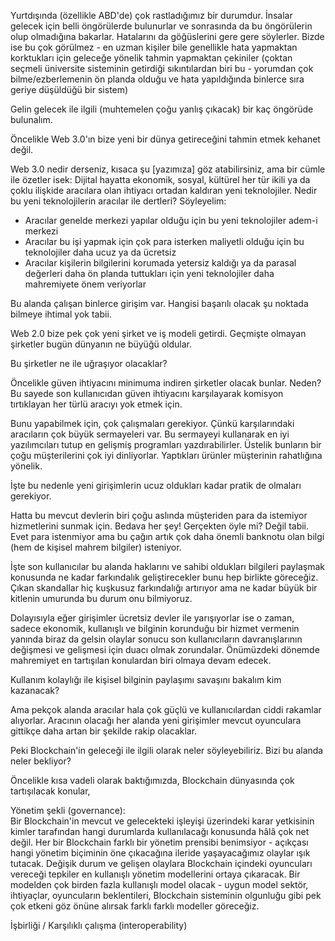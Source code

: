 

Yurtdışında (özellikle ABD'de) çok rastladığımız bir durumdur. İnsalar gelecek için belli öngörülerde bulunurlar ve sonrasında da bu öngörülerin olup olmadığına bakarlar. Hatalarını da göğüslerini gere gere söylerler. Bizde ise bu çok görülmez - en uzman kişiler bile genellikle hata yapmaktan korktukları için geleceğe yönelik tahmin yapmaktan çekiniler (çoktan seçmeli üniversite sisteminin getirdiği sıkıntılardan biri bu - yorumdan çok bilme/ezberlemenin ön planda olduğu ve hata yapıldığında binlerce sıra geriye düşüldüğü bir sistem)

Gelin gelecek ile ilgili (muhtemelen çoğu yanlış çıkacak) bir kaç öngörüde bulunalım. 

Öncelikle Web 3.0'ın bize yeni bir dünya getireceğini tahmin etmek kehanet değil. 

Web 3.0 nedir derseniz, kısaca şu [yazımıza] göz atabilirsiniz, ama bir cümle ile özetler isek: Dijital hayatta ekonomik, sosyal, kültürel her tür ikili ya da çoklu ilişkide aracılara olan ihtiyacı ortadan kaldıran yeni teknolojiler. Nedir bu yeni teknolojilerin aracılar ile dertleri? Söyleyelim:
* Aracılar genelde merkezi yapılar olduğu için bu yeni teknolojiler adem-i merkezi
* Aracılar bu işi yapmak için çok para isterken maliyetli olduğu için bu teknolojiler daha ucuz ya da ücretsiz
* Aracılar kişilerin bilgilerini korumada yetersiz kaldığı ya da parasal değerleri daha ön planda tuttukları için yeni teknolojiler daha mahremiyete önem veriyorlar

Bu alanda çalışan binlerce girişim var. Hangisi başarılı olacak şu noktada bilmeye ihtimal yok tabii. 

Web 2.0 bize pek çok yeni şirket ve iş modeli getirdi. Geçmişte olmayan şirketler bugün dünyanın ne büyüğü oldular. 

Bu şirketler ne ile uğraşıyor olacaklar? 

Öncelikle güven ihtiyacını minimuma indiren şirketler olacak bunlar. Neden? Bu sayede son kullanıcıdan güven ihtiyacını karşılayarak komisyon tırtıklayan her türlü aracıyı yok etmek için. 

Bunu yapabilmek için, çok çalışmaları gerekiyor. Çünkü karşılarındaki aracıların çok büyük sermayeleri var. Bu sermayeyi kullanarak en iyi yazılımcıları tutup en gelişmiş programları yazdırabilirler. Üstelik bunların bir çoğu müşterilerini çok iyi dinliyorlar. Yaptıkları ürünler müşterinin rahatlığına yönelik. 

İşte bu nedenle yeni girişimlerin ucuz oldukları kadar pratik de olmaları gerekiyor.

Hatta bu mevcut devlerin biri çoğu aslında müşteriden para da istemiyor hizmetlerini sunmak için. Bedava her şey! Gerçekten öyle mi? Değil tabii. Evet para istenmiyor ama bu çağın artık çok daha önemli banknotu olan bilgi (hem de kişisel mahrem bilgiler) isteniyor. 

İşte son kullanıcılar bu alanda haklarını ve sahibi oldukları bilgileri paylaşmak konusunda ne kadar farkındalık geliştirecekler bunu hep birlikte göreceğiz. Çıkan skandallar hiç kuşkusuz farkındalığı artırıyor ama ne kadar büyük bir kitlenin umurunda bu durum onu bilmiyoruz. 

Dolayısıyla eğer girişimler ücretsiz devler ile yarışıyorlar ise o zaman, sadece ekonomik, kullanışlı ve bilginin korunduğu bir hizmet vermenin yanında biraz da gelsin olaylar sonucu son kullanıcıların davranışlarının değişmesi ve gelişmesi için duacı olmak zorundalar. Önümüzdeki dönemde mahremiyet en tartışılan konulardan biri olmaya devam edecek. 

Kullanım kolaylığı ile kişisel bilginin paylaşımı savaşını bakalım kim kazanacak? 

Ama pekçok alanda aracılar hala çok güçlü ve kullanıcılardan ciddi rakamlar alıyorlar. Aracının olacağı her alanda yeni girişimler mevcut oyunculara gittikçe daha artan bir şekilde rakip olacaklar. 

Peki Blockchain'in geleceği ile ilgili olarak neler söyleyebiliriz. Bizi bu alanda neler bekliyor?

Öncelikle kısa vadeli olarak baktığımızda, Blockchain dünyasında çok tartışılacak konular, 

Yönetim şekli (governance):  
Bir Blockchain'in mevcut ve gelecekteki işleyişi üzerindeki karar yetkisinin kimler tarafından hangi durumlarda kullanılacağı konusunda hâlâ çok net değil. Her bir Blockchain farklı bir yönetim prensibi benimsiyor - açıkçası hangi yönetim biçiminin öne çıkacağına ileride yaşayacağımız olaylar ışık tutacak. Değişik durum ve gelişen olaylara Blockchain içindeki oyuncuları vereceği tepkiler en kullanışlı yönetim modellerini ortaya çıkaracak. Bir modelden çok birden fazla kullanışlı model olacak - uygun model sektör, ihtiyaçlar, oyuncuların beklentileri, Blockchain sisteminin olgunluğu gibi pek çok etkeni göz önüne alırsak farklı farklı modeller göreceğiz. 


İşbirliği / Karşılıklı çalışma (interoperability)
